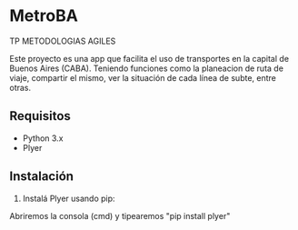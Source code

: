 # MetroBA
TP METODOLOGIAS AGILES

Este proyecto es una app que facilita el uso de transportes en la capital de Buenos Aires (CABA).
Teniendo funciones como la planeacion de ruta de viaje, compartir el mismo, ver la situación de cada línea de subte, entre otras.

## Requisitos

- Python 3.x
- Plyer

## Instalación

1. Instalá Plyer usando pip:

Abriremos la consola (cmd) y tipearemos "pip install plyer"
